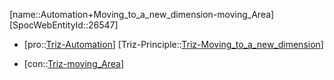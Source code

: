 ﻿---
type: TrizContradiction
aliases:
- Automation+Moving_to_a_new_dimension-moving_Area
license: CC BY-SA 4.0
copyright: https://github.com/SpocWeb
IsDeleted: false
IsReadOnly: false
Confidential: public
tags: 
- Triz/Contradiction
---
[name::Automation+Moving_to_a_new_dimension-moving_Area]
[SpocWebEntityId::26547]
+ [pro::[Triz-Automation](tech/Triz/Parameter/Triz-Automation.md)]
[Triz-Principle::[Triz-Moving_to_a_new_dimension](tech/Triz/Principle/Triz-Moving_to_a_new_dimension.md)]
- [con::[Triz-moving_Area](tech/Triz/Parameter/Triz-moving_Area.md)]

